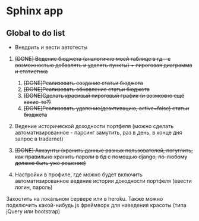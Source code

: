 # Sphinx app

## Global to do list
* Внедрить и вести автотесты
1. ~~[DONE] Ведение бюджета (аналогично моей таблице в гд - с возможностью добавлять и удалять пункты) + пироговая диаграмма и статистика~~
    1. ~~[DONE]Реализовать создание статьи бюджета~~
    2. ~~[DONE]Реализовать обновление статьи бюджета~~
    3. ~~[DONE]Сделать красивый пироговый график (и возможно ещё какие-то?)~~
    4. ~~[DONE]Реализовать удаление(деактивацию, active=false) статьи бюджета~~

2. Ведение исторической доходности портфеля (можно сделать автоматизированное - парсинг замутить, раз в день, в конце дня запрос в tradernet)
3. ~~[DONE] Аккаунты (хранить данные разных пользователей, погуглить, как правильно хранить пароли в бд с помощью django, по-любому должно быть уже решение)~~
5. Настройки в профиле, где можно будет включить автоматизированное ведение истории доходности портфеля (ввести логин, пароль)

Захостить на локальном сервере или в heroku. Также можно подключить какой-нибудь js фреймворк для наведения красоты (типа jQuery или bootstrap)